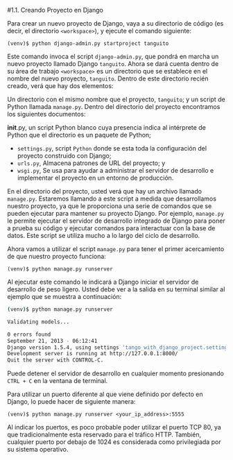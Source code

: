 #1.1. Creando Proyecto en Django

Para crear un nuevo proyecto de Django, vaya a su directorio de código (es decir, el directorio `<workspace>`), y ejecute el comando siguiente:

`(venv)$ python django-admin.py startproject tanguito`

Este comando invoca el script `django-admin.py`, que pondrá en marcha un nuevo proyecto llamado Django `tanguito`.
Ahora se dará cuenta dentro de su área de trabajo `<workspace>` es un directorio que se establece en el nombre del nuevo proyecto, `tanguito`.
Dentro de este directorio recién creado, verá que hay dos elementos:

Un directorio con el mismo nombre que el proyecto, `tanguito`; y un script de Python llamada `manage.py`. Dentro del directorio del proyecto encontramos los siguientes documentos:

__init__.py, un script Python blanco cuya presencia indica al intérprete de Python que el directorio es un paquete de Python;
* `settings.py`, script `Python` donde se esta toda la configuración del proyecto construido con Django;
* `urls.py`, Almacena patrones de URL del proyecto; y
* `wsgi.py`, Se usa para ayudar a administrar el servidor de desarrollo e implementar el proyecto en un entorno de producción.

En el directorio del proyecto, usted verá que hay un archivo llamado `manage.py`. Estaremos llamando a este script a medida que desarrollamos nuestro proyecto, ya que le proporciona una serie de comandos que se pueden ejecutar para mantener su proyecto Django. Por ejemplo, `manage.py` le permite ejecutar el servidor de desarrollo integrado de Django para poner a prueba su código y ejecutar comandos para interactuar con la base de datos. Este script se utiliza mucho a lo largo del ciclo de desarrollo.

Ahora vamos a utilizar el script `manage.py` para tener el primer acercamiento de que nuestro proyecto funciona:

`(venv)$ python manage.py runserver`

Al ejecutar este comando le indicará a Django iniciar el servidor de desarrollo de peso ligero. Usted debe ver a la salida en su terminal similar al ejemplo que se muestra a continuación:

```sh
(venv)$ python manage.py runserver

Validating models...

0 errors found
September 21, 2013 - 06:12:41
Django version 1.5.4, using settings 'tango_with_django_project.settings'
Development server is running at http://127.0.0.1:8000/
Quit the server with CONTROL-C.
```
Puede detener el servidor de desarrollo en cualquier momento presionando `CTRL + C` en la ventana de terminal.

Para utilizar un puerto diferente al que viene definido por defecto en Django, lo puede hacer de siguiente manera:

`(venv)$ python manage.py runserver <your_ip_address>:5555`

Al indicar los puertos, es poco probable poder utilizar el puerto TCP 80, ya que tradicionalmente esta reservado para el tráfico HTTP. También, cualquier puerto por debajo de 1024 es considerada como privilegiada por su sistema operativo.
